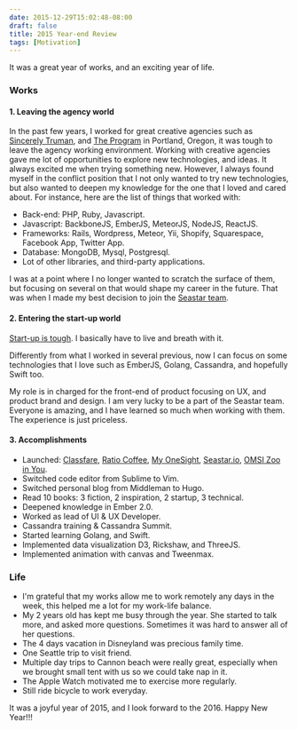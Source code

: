 ```yaml
---
date: 2015-12-29T15:02:48-08:00
draft: false 
title: 2015 Year-end Review
tags: [Motivation]
---
```


It was a great year of works, and an exciting year of life. 
<!--more-->

### **Works**
#### 1. Leaving the agency world
In the past few years, I worked for great creative agencies such as [Sincerely Truman](http://sincerelytruman.com), and [The Program](http://theprogrampdx.com)
in Portland, Oregon, it was tough to leave the agency working
environment. Working with creative agencies gave me lot of opportunities to explore new technologies, and ideas. It always excited me when trying something new. However, I always found myself in the conflict position that I not only wanted to try new technologies, but also wanted to deepen my knowledge for the one that I loved and cared about. For instance, here are the list of things that worked with:

- Back-end: PHP, Ruby, Javascript.
- Javascript: BackboneJS, EmberJS, MeteorJS, NodeJS, ReactJS.
- Frameworks: Rails, Wordpress, Meteor, Yii, Shopify, Squarespace, Facebook App,
    Twitter App.
- Database: MongoDB, Mysql, Postgresql.
- Lot of other libraries, and third-party applications.

I was at a point where I no longer wanted to scratch the surface of them, but focusing on several on that would shape my career in the future. That was when I made my best decision to join the [Seastar team](http://www.seastar.io/team/).

#### 2. Entering the start-up world
[Start-up is
tough](http://startupljackson.com/post/135800367395/how-to-get-rich-in-tech-guaranteed?). I basically have to live and breath with it.

Differently from what I worked in several previous, now I can focus on some technologies that I love such as EmberJS, Golang, Cassandra, and hopefully Swift too.

My role is in charged for the front-end of product focusing on UX, and product brand and design. I am very lucky to be a part of the Seastar team. Everyone is amazing, and I have learned so much when working with them. The experience is just priceless.

#### 3. Accomplishments

- Launched: [Classfare](http://classfare.com), [Ratio Coffee](http://ratiocoffee.com), [My OneSight](http://my.onesight.org), [Seastar.io](http://seastar.io), [OMSI Zoo in
    You](http://programs.omsi.edu/professionals/traveling-exhibits/zoo-you-human-microbiome). 
- Switched code editor from Sublime to Vim.
- Switched personal blog from Middleman to Hugo.
- Read 10 books: 3 fiction, 2 inspiration, 2 startup, 3 technical.
- Deepened knowledge in Ember 2.0.
- Worked as lead of UI & UX Developer.
- Cassandra training & Cassandra Summit.
- Started learning Golang, and Swift.
- Implemented data visualization D3, Rickshaw, and ThreeJS.
- Implemented animation with canvas and Tweenmax.

### **Life**
- I'm grateful that my works allow me to work remotely any days in the week, this
helped me a lot for my work-life balance.
- My 2 years old has kept me busy through the year. She started to talk more, and
asked more questions. Sometimes it was hard to answer all of her questions.
- The 4 days vacation in Disneyland was precious family time.
- One Seattle trip to visit friend.
- Multiple day trips to Cannon beach were really great, especially when we
    brought small tent with us so we could take nap in it.
- The Apple Watch motivated me to exercise more regularly.
- Still ride bicycle to work everyday.

It was a joyful year of 2015, and I look forward to the 2016. Happy New Year!!!

